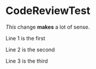 # CodeReviewTest

*This* change **makes** a lot of sense.

Line 1 is the first

Line 2 is the second

Line 3 is the third
